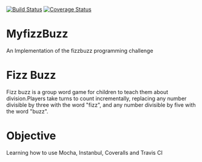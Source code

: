 [![Build Status](https://travis-ci.org/ogwurujohnson/MyfizzBuzz.svg?branch=master)](https://travis-ci.org/ogwurujohnson/MyfizzBuzz)
[![Coverage Status](https://coveralls.io/repos/github/ogwurujohnson/MyfizzBuzz/badge.svg?branch=master)](https://coveralls.io/github/ogwurujohnson/MyfizzBuzz?branch=master)

# MyfizzBuzz
An Implementation of the fizzbuzz programming challenge


# Fizz Buzz
Fizz buzz is a group word game for children to teach them about division.Players take turns to count incrementally, replacing any number 
divisible by three with the word "fizz", and any number divisible by five with the word "buzz".

# Objective
Learning how to use Mocha, Instanbul, Coveralls and Travis CI
